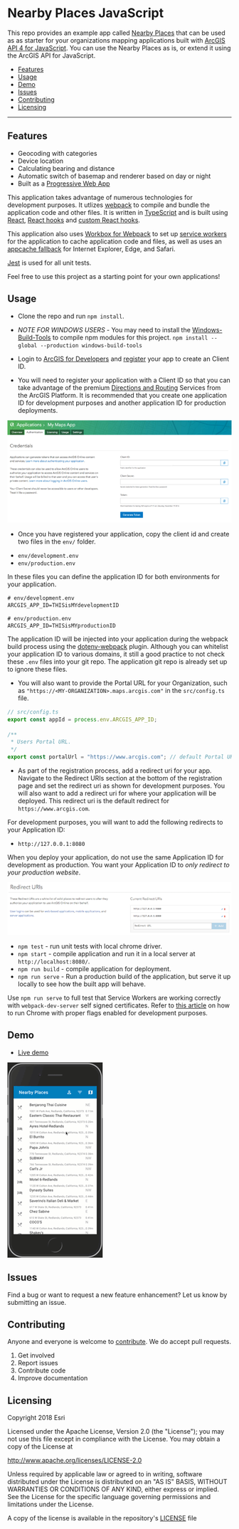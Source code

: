 # Nearby Places JavaScript

This repo provides an example app called [Nearby Places](https://developers.arcgis.com/example-apps/nearby-javascript/?utm_source=github&utm_campaign=example_apps_nearby_javascript) that can be used as as starter for your organizations mapping applications built with [ArcGIS API 4 for JavaScript](https://developers.arcgis.com/javascript/). You can use the Nearby Places as is, or extend it using the ArcGIS API for JavaScript.

<!-- MDTOC maxdepth:6 firsth1:0 numbering:0 flatten:0 bullets:1 updateOnSave:1 -->

- [Features](#features)   
- [Usage](#usage)   
- [Demo](#demo)   
- [Issues](#issues)   
- [Contributing](#contributing)   
- [Licensing](#licensing)   

<!-- /MDTOC -->
---

## Features
 * Geocoding with categories
 * Device location
 * Calculating bearing and distance
 * Automatic switch of basemap and renderer based on day or night
 * Built as a [Progressive Web App](https://developers.google.com/web/progressive-web-apps/)

This application takes advantage of numerous technologies for development purposes. It utlizes [webpack](https://webpack.js.org/) to compile and bundle the application code and other files. It is written in [TypeScript](http://www.typescriptlang.org/) and is built using [React](https://reactjs.org/), [React hooks](https://reactjs.org/docs/hooks-intro.html) and [custom React hooks](https://reactjs.org/docs/hooks-custom.html).

This application also uses [Workbox for Webpack](https://developers.google.com/web/tools/workbox/get-started/webpack) to set up [service workers](https://developer.mozilla.org/en-US/docs/Web/API/Service_Worker_API) for the application to cache application code and files, as well as uses an [appcache fallback](https://developer.mozilla.org/en-US/docs/Web/HTML/Using_the_application_cache) for Internet Explorer, Edge, and Safari.

[Jest](https://jestjs.io/) is used for all unit tests.

Feel free to use this project as a starting point for your own applications!

## Usage

* Clone the repo and run `npm install`.

* _NOTE FOR WINDOWS USERS_ - You may need to install the [Windows-Build-Tools](https://github.com/felixrieseberg/windows-build-tools) to compile npm modules for this project. `npm install --global --production windows-build-tools`

* Login to [ArcGIS for Developers](https://developers.arcgis.com/) and [register](https://developers.arcgis.com/applications/#/) your app to create an Client ID.

* You will need to register your application with a Client ID so that you can take advantage of the premium [Directions and Routing](https://developers.arcgis.com/features/directions/) Services from the ArcGIS Platform. It is recommended that you create one application ID for development purposes and another application ID for production deployments.

![](images/Register1.png)
* Once you have registered your application, copy the client id and create two files in the `env/` folder.
 - `env/development.env`
 - `env/production.env`

 In these files you can define the application ID for both environments for your application.

 ```
 # env/development.env
 ARCGIS_APP_ID=THISisMYdevelopmentID
 ```

  ```
 # env/production.env
 ARCGIS_APP_ID=THISisMYproductionID
 ```

 The application ID will be injected into your application during the webpack build process using the [dotenv-webpack](https://github.com/mrsteele/dotenv-webpack#readme) plugin. Although you can whitelist your application ID to various domains, it still a good practice to not check these `.env` files into your git repo. The application git repo is already set up to ignore these files.

* You will also want to provide the Portal URL for your Organization, such as `"https://<MY-ORGANIZATION>.maps.arcgis.com"` in the `src/config.ts` file.

```js
// src/config.ts
export const appId = process.env.ARCGIS_APP_ID;

/**
 * Users Portal URL.
 */
export const portalUrl = "https://www.arcgis.com"; // default Portal URL
```

* As part of the registration process, add a redirect uri for your app.  Navigate to the Redirect URIs section at the bottom of the registration page and set the redirect uri as shown for development purposes. You will also want to add a redirect uri for where your application will be deployed.  This redirect uri is the default redirect for `https://www.arcgis.com`.

For development purposes, you will want to add the following redirects to your Application ID:

* `http://127.0.0.1:8080`

When you deploy your application, do not use the same Application ID for development as production. You want your Application ID to _only redirect to your production website_.

![](images/Register2.png)

* `npm test` - run unit tests with local chrome driver.
* `npm start` - compile application and run it in a local server at `http://localhost:8080/`.
* `npm run build` - compile application for deployment.
* `npm run serve` - Run a production build of the application, but serve it up locally to see how the built app will behave.

Use `npm run serve` to full test that Service Workers are working correctly with `webpack-dev-server` self signed certificates. Refer to [this article](https://deanhume.com/testing-service-workers-locally-with-self-signed-certificates/) on how to run Chrome with proper flags enabled for development purposes.

## Demo

* [Live demo](https://arcgis-nearby-js.netlify.com/)

![application](images/nearby-places.gif)

## Issues
Find a bug or want to request a new feature enhancement?  Let us know by submitting an issue.

## Contributing
Anyone and everyone is welcome to [contribute](CONTRIBUTING.md). We do accept pull requests.

1. Get involved
2. Report issues
3. Contribute code
4. Improve documentation

## Licensing
Copyright 2018 Esri

Licensed under the Apache License, Version 2.0 (the "License"); you may not use this file except in compliance with the License. You may obtain a copy of the License at

http://www.apache.org/licenses/LICENSE-2.0

Unless required by applicable law or agreed to in writing, software distributed under the License is distributed on an "AS IS" BASIS, WITHOUT WARRANTIES OR CONDITIONS OF ANY KIND, either express or implied. See the License for the specific language governing permissions and limitations under the License.

A copy of the license is available in the repository's [LICENSE](./LICENSE) file
